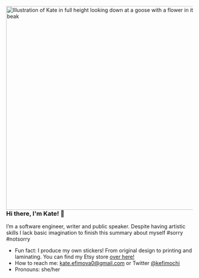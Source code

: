 <img align="right" src="https://pbs.twimg.com/media/EtfkXNGVoAA2HYP?format=jpg&name=large" alt="Illustration of Kate in full height looking down at a goose with a flower in it's beak" width="550px" />

### Hi there, I'm Kate! 👋

I’m a software engineer, writer and public speaker. Despite having artistic skills I lack basic imagination to finish this summary about myself #sorry #notsorry

-   Fun fact: I produce my own stickers! From original design to printing and laminating. You can find my Etsy store [over here!](https://www.etsy.com/shop/KefiStore)
-   How to reach me: kate.efimova0@gmail.com or Twitter [@kefimochi](https://twitter.com/kefimochi)
-   Pronouns: she/her
